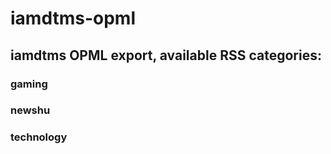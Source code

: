# iamdtms-opml
## iamdtms OPML export, available RSS categories:

### gaming
### newshu
### technology
